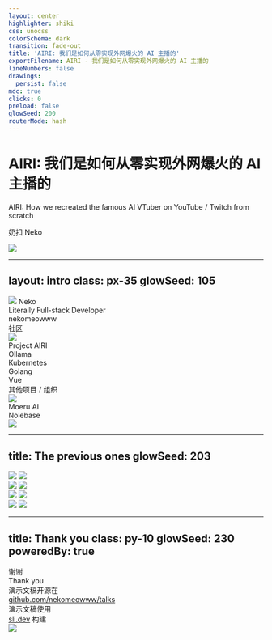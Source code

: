 ```yaml
---
layout: center
highlighter: shiki
css: unocss
colorSchema: dark
transition: fade-out
title: 'AIRI: 我们是如何从零实现外网爆火的 AI 主播的'
exportFilename: AIRI - 我们是如何从零实现外网爆火的 AI 主播的
lineNumbers: false
drawings:
  persist: false
mdc: true
clicks: 0
preload: false
glowSeed: 200
routerMode: hash
---
```


<div translate-x--10>

<h1>
  <span font-airi>AIRI</span>: 我们是如何从零实现外网爆火的 AI 主播的
</h1>

<p>
  <span font-airi>AIRI</span>: How we recreated the famous AI VTuber on YouTube / Twitch from scratch
</p>

奶扣 Neko

<img src="/airi-logo-grayscaled.svg" class="w-120 opacity-25" absolute right="[-25%]" bottom="[-230%]">

</div>

---
layout: intro
class: px-35
glowSeed: 105
---

<div flex items-center gap-3>
  <div
    v-click="1"
    :class="$clicks < 1 ? 'translate-x--20 opacity-0' : 'translate-x-0 opacity-100'"
    flex flex-col items-start transition duration-500 ease-in-out min-w-60
  >
    <img src="/person/neko.jpeg" w-40 h-40 rounded-full object-cover mb-5>
    <span font-semibold text-3xl>Neko</span>
    <div>
      <div>
        <span class="opacity-70">Literally Full-stack Developer</span>
      </div>
      <div text-sm flex items-center gap-2 mt-4>
        <div i-ri:github-fill /><span underline decoration-dashed font-mono decoration-zinc-300>nekomeowww</span>
      </div>
    </div>
  </div>
  <div flex-1 />
  <div flex flex-col gap-8>
    <div mb-4 v-click="2">
      <div mb-4 text-zinc-400>
        <span>社区</span>
      </div>
      <div
        flex flex-wrap items-start content-start gap-4 transition duration-500 ease-in-out
        :class="$clicks < 2 ? 'translate-y-20' : 'translate-y-0'"
      >
        <div flex items-center gap-2 text-2xl w-fit h-fit>
          <img src="/proj-airi-logo.svg" size="6.5" >
          <div>Project AIRI</div>
        </div>
        <div flex items-center gap-2 text-2xl w-fit h-fit>
          <div i-simple-icons:ollama inline-block /> Ollama
        </div>
        <div flex items-center gap-2 text-2xl w-fit h-fit>
          <div i-devicon:kubernetes inline-block /> Kubernetes
        </div>
        <div flex items-center gap-2 text-2xl w-fit h-fit>
          <div i-devicon:go /><div>Golang</div>
        </div>
        <div flex items-center gap-2 text-2xl w-fit h-fit>
          <div i-logos:vue /><div>Vue</div>
        </div>
      </div>
    </div>
    <div v-click="3">
      <div mb-4 text-zinc-400>
        <span>其他项目 / 组织</span>
      </div>
      <div
        flex flex-wrap items-start content-start gap-4 transition duration-500 ease-in-out
        :class="$clicks < 3 ? 'translate-y-20' : 'translate-y-0'"
      >
        <div flex items-center gap-2 text-2xl w-fit h-fit>
          <img src="/moeru-ai-logo.png" size="6.5" />
          <div>Moeru AI</div>
        </div>
        <div flex items-center gap-2 text-2xl w-fit h-fit>
          <div i-fluent-emoji:notebook-with-decorative-cover /><div>Nolebase</div>
        </div>
      </div>
    </div>
  </div>
</div>

<div v-click="3" w-full absolute bottom-0 left-0 flex items-center transform="translate-x--10 translate-y--10">
  <div w-full flex items-center justify-end gap-4>
    <img src="/nekomeoww-qr.png" h-50>
  </div>
</div>

---
title: The previous ones
glowSeed: 203
---

<div>
  <div grid="~ cols-2" gap-4>
    <div
      relative
      class="[&_.qr]:hover:opacity-100 [&_.img]:hover:opacity-20 hover:cursor-pointer hover:grayscale-100"
      rounded-lg overflow-hidden  bg="black" h-fit
      transition="all duration-250 ease-in-out"
    >
      <img src="/session-1.png" class="img" opacity-100 transition="all duration-250 ease-in-out">
      <img src="/session-1-qr.png" class="qr" w-60 absolute top-0 left="0" translate-x="[40%]" opacity-0 transition="all duration-250 ease-in-out">
    </div>
    <div
      relative
      class="[&_.qr]:hover:opacity-100 [&_.img]:hover:opacity-50 hover:cursor-pointer hover:grayscale-100"
      rounded-lg overflow-hidden  bg="black" h-fit
      transition="all duration-250 ease-in-out"
    >
      <img src="/session-2.png" class="img" opacity-100 transition="all duration-250 ease-in-out">
      <img src="/session-2-qr.png" class="qr" w-60 absolute top-0 left="0" translate-x="[40%]" opacity-0 transition="all duration-250 ease-in-out">
    </div>
    <div
      relative
      class="[&_.qr]:hover:opacity-100 [&_.img]:hover:opacity-50 hover:cursor-pointer hover:grayscale-100"
      rounded-lg overflow-hidden  bg="black" h-fit
      transition="all duration-250 ease-in-out"
    >
      <img src="/session-3.png" class="img" opacity-100 transition="all duration-250 ease-in-out">
      <img src="/session-3-qr.png" class="qr" w-60 absolute top-0 left="0" translate-x="[40%]" opacity-0 transition="all duration-250 ease-in-out">
    </div>
    <div
      relative
      class="[&_.qr]:hover:opacity-100 [&_.img]:hover:opacity-50 hover:cursor-pointer hover:grayscale-100"
      rounded-lg overflow-hidden  bg="black" h-fit
      transition="all duration-250 ease-in-out"
    >
      <img src="/session-4.png" class="img" opacity-100 transition="all duration-250 ease-in-out">
      <img src="/session-4-qr.png" class="qr" w-60 absolute top-0 left="0" translate-x="[40%]" opacity-0 transition="all duration-250 ease-in-out">
    </div>
  </div>
</div>

---
title: Thank you
class: py-10
glowSeed: 230
poweredBy: true
---

<div flex>
  <div flex-1>
    <div mt-50 />
    <div text="[48px]">
      谢谢
    </div>
    <div text="white/50">
      Thank you
    </div>
  </div>
  <div text-sm text="zinc-300" text-right flex flex-col gap-3 mt-3>
    <div>
      演示文稿开源在 <a href="https://github.com/nekomeowww/talks"><div inline-block mr-1 translate-y-0.8 i-ri:github-fill />github.com/nekomeowww/talks</a>
    </div>
    <div>
      演示文稿使用 <a href="https://sli.dev"><div inline-block mr-1 translate-y-0.8 i-logos:slidev />sli.dev</a> 构建
    </div>
    <div self-end mt-16 translate-x-6>
      <img src="/slide_qr.png" w-50 />
    </div>
  </div>
</div>

<!--
With all of that, that's the end of today's session.

I bet many of you may asking for how to make this PPT, we open sourced it, it built with codes.

Any questions?
-->
